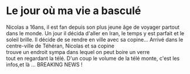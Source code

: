 # Le jour où ma vie a basculé

Nicolas a 16ans, il est fan depuis son plus jeune âge de voyager partout dans le monde. Un jour il décida d'aller en Iran, le temps y est parfait et le soleil brille. Il décide de se rendre en ville avec sa copine...
Arrivé dans le centre-ville de Téhéran, Nicolas et sa copine  
trouve un endroit sympa dans lequel on peut boire un verre  
tout en regardant la télé. D'un coup le volume de la télé monte, c'est les infos,et là ... BREAKING NEWS !
